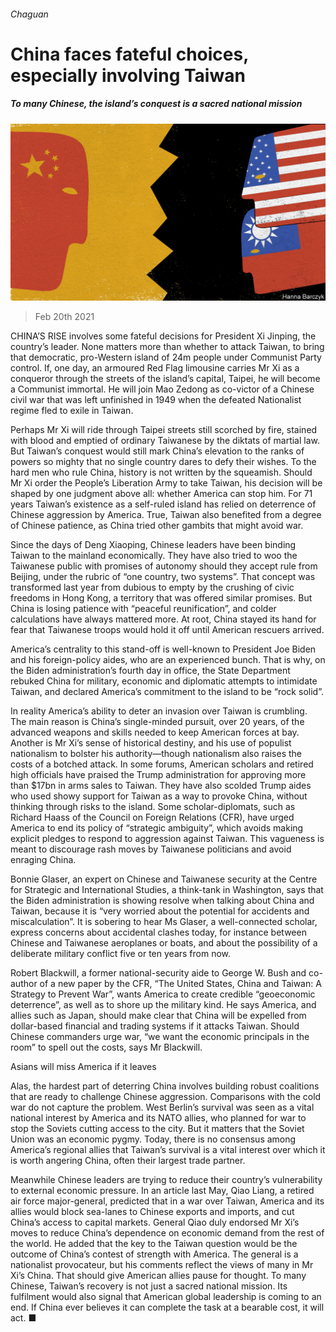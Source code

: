 ###### Chaguan

# China faces fateful choices, especially involving Taiwan 

##### To many Chinese, the island’s conquest is a sacred national mission 

![image](images/20210220_CND000_0.jpg) 

> Feb 20th 2021 


CHINA’S RISE involves some fateful decisions for President Xi Jinping, the country’s leader. None matters more than whether to attack Taiwan, to bring that democratic, pro-Western island of 24m people under Communist Party control. If, one day, an armoured Red Flag limousine carries Mr Xi as a conqueror through the streets of the island’s capital, Taipei, he will become a Communist immortal. He will join Mao Zedong as co-victor of a Chinese civil war that was left unfinished in 1949 when the defeated Nationalist regime fled to exile in Taiwan.


Perhaps Mr Xi will ride through Taipei streets still scorched by fire, stained with blood and emptied of ordinary Taiwanese by the diktats of martial law. But Taiwan’s conquest would still mark China’s elevation to the ranks of powers so mighty that no single country dares to defy their wishes. To the hard men who rule China, history is not written by the squeamish. Should Mr Xi order the People’s Liberation Army to take Taiwan, his decision will be shaped by one judgment above all: whether America can stop him. For 71 years Taiwan’s existence as a self-ruled island has relied on deterrence of Chinese aggression by America. True, Taiwan also benefited from a degree of Chinese patience, as China tried other gambits that might avoid war.



Since the days of Deng Xiaoping, Chinese leaders have been binding Taiwan to the mainland economically. They have also tried to woo the Taiwanese public with promises of autonomy should they accept rule from Beijing, under the rubric of “one country, two systems”. That concept was transformed last year from dubious to empty by the crushing of civic freedoms in Hong Kong, a territory that was offered similar promises. But China is losing patience with “peaceful reunification”, and colder calculations have always mattered more. At root, China stayed its hand for fear that Taiwanese troops would hold it off until American rescuers arrived.


America’s centrality to this stand-off is well-known to President Joe Biden and his foreign-policy aides, who are an experienced bunch. That is why, on the Biden administration’s fourth day in office, the State Department rebuked China for military, economic and diplomatic attempts to intimidate Taiwan, and declared America’s commitment to the island to be “rock solid”.


In reality America’s ability to deter an invasion over Taiwan is crumbling. The main reason is China’s single-minded pursuit, over 20 years, of the advanced weapons and skills needed to keep American forces at bay. Another is Mr Xi’s sense of historical destiny, and his use of populist nationalism to bolster his authority—though nationalism also raises the costs of a botched attack. In some forums, American scholars and retired high officials have praised the Trump administration for approving more than $17bn in arms sales to Taiwan. They have also scolded Trump aides who used showy support for Taiwan as a way to provoke China, without thinking through risks to the island. Some scholar-diplomats, such as Richard Haass of the Council on Foreign Relations (CFR), have urged America to end its policy of “strategic ambiguity”, which avoids making explicit pledges to respond to aggression against Taiwan. This vagueness is meant to discourage rash moves by Taiwanese politicians and avoid enraging China.


Bonnie Glaser, an expert on Chinese and Taiwanese security at the Centre for Strategic and International Studies, a think-tank in Washington, says that the Biden administration is showing resolve when talking about China and Taiwan, because it is “very worried about the potential for accidents and miscalculation”. It is sobering to hear Ms Glaser, a well-connected scholar, express concerns about accidental clashes today, for instance between Chinese and Taiwanese aeroplanes or boats, and about the possibility of a deliberate military conflict five or ten years from now.


Robert Blackwill, a former national-security aide to George W. Bush and co-author of a new paper by the CFR, “The United States, China and Taiwan: A Strategy to Prevent War”, wants America to create credible “geoeconomic deterrence”, as well as to shore up the military kind. He says America, and allies such as Japan, should make clear that China will be expelled from dollar-based financial and trading systems if it attacks Taiwan. Should Chinese commanders urge war, “we want the economic principals in the room” to spell out the costs, says Mr Blackwill.

Asians will miss America if it leaves


Alas, the hardest part of deterring China involves building robust coalitions that are ready to challenge Chinese aggression. Comparisons with the cold war do not capture the problem. West Berlin’s survival was seen as a vital national interest by America and its NATO allies, who planned for war to stop the Soviets cutting access to the city. But it matters that the Soviet Union was an economic pygmy. Today, there is no consensus among America’s regional allies that Taiwan’s survival is a vital interest over which it is worth angering China, often their largest trade partner.


Meanwhile Chinese leaders are trying to reduce their country’s vulnerability to external economic pressure. In an article last May, Qiao Liang, a retired air force major-general, predicted that in a war over Taiwan, America and its allies would block sea-lanes to Chinese exports and imports, and cut China’s access to capital markets. General Qiao duly endorsed Mr Xi’s moves to reduce China’s dependence on economic demand from the rest of the world. He added that the key to the Taiwan question would be the outcome of China’s contest of strength with America. The general is a nationalist provocateur, but his comments reflect the views of many in Mr Xi’s China. That should give American allies pause for thought. To many Chinese, Taiwan’s recovery is not just a sacred national mission. Its fulfilment would also signal that American global leadership is coming to an end. If China ever believes it can complete the task at a bearable cost, it will act. ■

